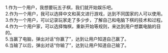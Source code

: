 1.作为一个用户，我想要玩五子棋，我们就开始娱乐吧。   <br>
2.作为一个用户，我可以选择中文和英文进行游戏，达到不同国家的人可以使用。<br>
3.作为一个用户，可以记录玩家走了多少步，了解自己和电脑下棋的技术和过程。<br>
4.作为一个用户家，可以选择悔棋，重新开始等规则，来达到用户想赢电脑的目的。<br>
5.当赢了电脑，弹出对话“你赢了”，达到让用户知道自己赢了。<br>
6.当输了以后，弹出对话“你输了”，达到让用户知道自己输了。
